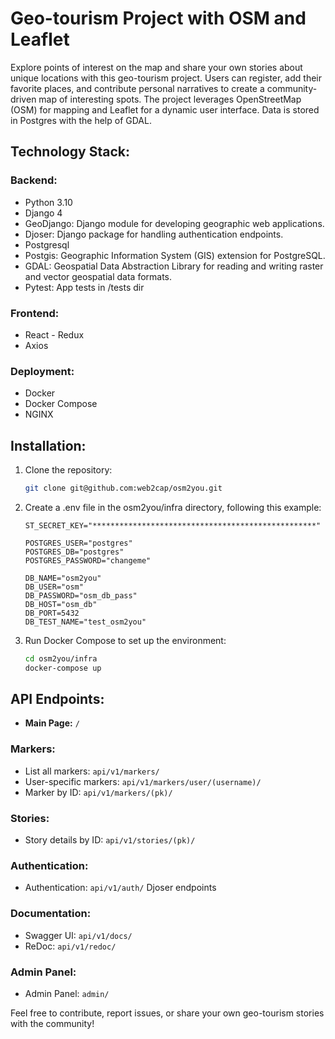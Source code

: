 # Geo-tourism Project with OSM and Leaflet

Explore points of interest on the map and share your own stories about unique locations with this geo-tourism project.
Users can register, add their favorite places, and contribute personal narratives to create a community-driven map of interesting spots.
The project leverages OpenStreetMap (OSM) for mapping and Leaflet for a dynamic user interface.
Data is stored in Postgres with the help of GDAL.

## Technology Stack:

### Backend:
- Python 3.10
- Django 4
- GeoDjango: Django module for developing geographic web applications.
- Djoser: Django package for handling authentication endpoints.
- Postgresql
- Postgis: Geographic Information System (GIS) extension for PostgreSQL.
- GDAL: Geospatial Data Abstraction Library for reading and writing raster and vector geospatial data formats.
- Pytest: App tests in /tests dir

### Frontend:
- React
- Redux
- Axios

### Deployment:
- Docker
- Docker Compose
- NGINX




## Installation:

1. Clone the repository:
   ```bash
   git clone git@github.com:web2cap/osm2you.git
   ```
2. Create a .env file in the osm2you/infra directory, following this example:
    ```
    ST_SECRET_KEY="**************************************************"

    POSTGRES_USER="postgres"
    POSTGRES_DB="postgres"
    POSTGRES_PASSWORD="changeme"

    DB_NAME="osm2you"
    DB_USER="osm"
    DB_PASSWORD="osm_db_pass"
    DB_HOST="osm_db"
    DB_PORT=5432
    DB_TEST_NAME="test_osm2you"
    ```

3. Run Docker Compose to set up the environment:
    ```bash
    cd osm2you/infra
    docker-compose up
    ```

## API Endpoints:

- **Main Page:** `/`

### Markers:
- List all markers: `api/v1/markers/`
- User-specific markers: `api/v1/markers/user/(username)/`
- Marker by ID: `api/v1/markers/(pk)/`

### Stories:
- Story details by ID: `api/v1/stories/(pk)/` 

### Authentication:
- Authentication: `api/v1/auth/` Djoser endpoints

### Documentation:
- Swagger UI: `api/v1/docs/`
- ReDoc: `api/v1/redoc/`

### Admin Panel:
- Admin Panel: `admin/`


Feel free to contribute, report issues, or share your own geo-tourism stories with the community!


